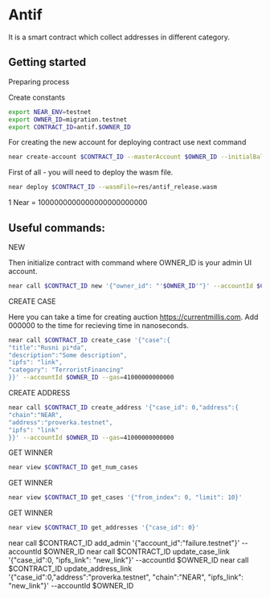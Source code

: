 # Antif

It is a smart contract which collect addresses in different category.

## Getting started

Preparing process

Create constants
```bash
export NEAR_ENV=testnet
export OWNER_ID=migration.testnet
export CONTRACT_ID=antif.$OWNER_ID
```

For creating the new account for deploying contract use next command 

```bash
near create-account $CONTRACT_ID --masterAccount $OWNER_ID --initialBalance 10
```

First of all - you will need to deploy the wasm file.
```bash
near deploy $CONTRACT_ID --wasmFile=res/antif_release.wasm
```

1 Near = 1000000000000000000000000

## Useful commands:

NEW

Then initialize contract with command where OWNER_ID is your admin UI account.

```bash
near call $CONTRACT_ID new '{"owner_id": "'$OWNER_ID'"}' --accountId $CONTRACT_ID
```


CREATE CASE

Here you can take a time for creating auction https://currentmillis.com.
Add 000000 to the time for recieving time in nanoseconds.
```bash
near call $CONTRACT_ID create_case '{"case":{
"title":"Rusni pi*da",
"description":"Some description",
"ipfs": "link",
"category": "TerroristFinancing"
}}' --accountId $OWNER_ID --gas=41000000000000
```

CREATE ADDRESS
```bash
near call $CONTRACT_ID create_address '{"case_id": 0,"address":{
"chain":"NEAR",
"address":"proverka.testnet",
"ipfs": "link"
}}' --accountId $OWNER_ID --gas=41000000000000
```

GET WINNER
```bash
near view $CONTRACT_ID get_num_cases
```

GET WINNER
```bash
near view $CONTRACT_ID get_cases '{"from_index": 0, "limit": 10}'
```

GET WINNER
```bash
near view $CONTRACT_ID get_addresses '{"case_id": 0}'
```

near call $CONTRACT_ID add_admin '{"account_id":"failure.testnet"}' --accountId $OWNER_ID
near call $CONTRACT_ID update_case_link '{"case_id":0, "ipfs_link": "new_link"}' --accountId $OWNER_ID
near call $CONTRACT_ID update_address_link '{"case_id":0,"address":"proverka.testnet", "chain":"NEAR", "ipfs_link": "new_link"}' --accountId $OWNER_ID